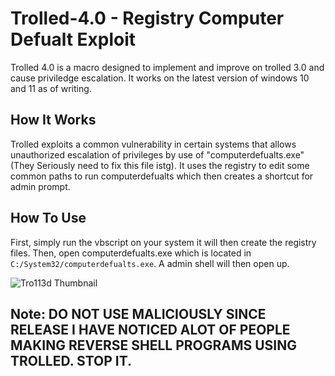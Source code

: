 # Trolled-4.0 - Registry Computer Defualt Exploit
Trolled 4.0 is a macro designed to implement and improve on trolled 3.0 and cause priviledge escalation. It works on the latest version of windows 10 and 11 as of writing.

## How It Works

Trolled exploits a common vulnerability in certain systems that allows unauthorized escalation of privileges by use of "computerdefualts.exe" (They Seriously need to fix this file istg). It uses the registry to edit some common paths to run computerdefualts which then creates a shortcut for admin prompt.

## How To Use
First, simply run the vbscript on your system it will then create the registry files. Then, open computerdefualts.exe which is located in ``C:/System32/computerdefualts.exe``. A admin shell will then open up.

![Tro113d Thumbnail](https://i.ibb.co/sFNsfMp/trolledsnapshot.jpg)

## Note: DO NOT USE MALICIOUSLY SINCE RELEASE I HAVE NOTICED ALOT OF PEOPLE MAKING REVERSE SHELL PROGRAMS USING TROLLED. STOP IT.
